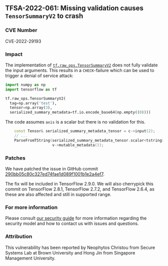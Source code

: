 ## TFSA-2022-061: Missing validation causes `TensorSummaryV2` to crash

### CVE Number
CVE-2022-29193

### Impact
The implementation of [`tf.raw_ops.TensorSummaryV2`](https://github.com/tensorflow/tensorflow/blob/f3b9bf4c3c0597563b289c0512e98d4ce81f886e/tensorflow/core/kernels/summary_tensor_op.cc#L33-L58) does not fully validate the input arguments. This results in a `CHECK`-failure which can be used to trigger a denial of service attack:

```python
import numpy as np
import tensorflow as tf

tf.raw_ops.TensorSummaryV2(
  tag=np.array('test'),
  tensor=np.array(3),
  serialized_summary_metadata=tf.io.encode_base64(np.empty((0))))
```

The code assumes `axis` is a scalar but there is no validation for this.

```cc
    const Tensor& serialized_summary_metadata_tensor = c->input(2);
    // ...
    ParseFromTString(serialized_summary_metadata_tensor.scalar<tstring>()(),
                     v->mutable_metadata());
```

### Patches
We have patched the issue in GitHub commit [290bb05c80c327ed74fae1d089f1001b1e2a4ef7](https://github.com/tensorflow/tensorflow/commit/290bb05c80c327ed74fae1d089f1001b1e2a4ef7).

The fix will be included in TensorFlow 2.9.0. We will also cherrypick this commit on TensorFlow 2.8.1, TensorFlow 2.7.2, and TensorFlow 2.6.4, as these are also affected and still in supported range.

### For more information
Please consult [our security guide](https://github.com/tensorflow/tensorflow/blob/master/SECURITY.md) for more information regarding the security model and how to contact us with issues and questions.

### Attribution
This vulnerability has been reported by Neophytos Christou from Secure Systems Lab at Brown University and Hong Jin from Singapore Management University.
